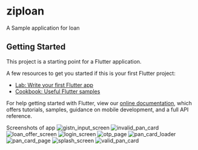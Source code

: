# ziploan

A Sample application for loan

## Getting Started

This project is a starting point for a Flutter application.

A few resources to get you started if this is your first Flutter project:

- [Lab: Write your first Flutter app](https://flutter.dev/docs/get-started/codelab)
- [Cookbook: Useful Flutter samples](https://flutter.dev/docs/cookbook)

For help getting started with Flutter, view our
[online documentation](https://flutter.dev/docs), which offers tutorials,
samples, guidance on mobile development, and a full API reference.

Screenshots of app
![gistn_input_screen](https://user-images.githubusercontent.com/60343509/156722811-71bdf21f-fe38-4b4e-b427-3eac8f8484e2.jpeg)
![invalid_pan_card](https://user-images.githubusercontent.com/60343509/156722822-faa895d7-50f1-4ec9-8286-5cf25997a456.jpeg)
![loan_offer_screen](https://user-images.githubusercontent.com/60343509/156722829-d6fb9074-6d4b-4e0a-91fb-714f54d8201b.jpeg)
![login_screen](https://user-images.githubusercontent.com/60343509/156722831-7e4d5eee-712b-4df9-b874-f5d6643797ab.jpeg)
![otp_page](https://user-images.githubusercontent.com/60343509/156722832-38a9c748-00f6-4263-900b-5acd9773b8d2.jpeg)
![pan_card_loader](https://user-images.githubusercontent.com/60343509/156722834-4b8bcd52-f846-4004-90ab-62e4ed106f0c.jpeg)
![pan_card_page](https://user-images.githubusercontent.com/60343509/156722837-66096b37-9db2-42d5-9fc2-45b750593385.jpeg)
![splash_screen](https://user-images.githubusercontent.com/60343509/156722841-25fa5974-c4da-4350-b1a5-707a156fb045.jpeg)
![valid_pan_card](https://user-images.githubusercontent.com/60343509/156722845-1ae19425-a139-4493-925b-d5ae139476fc.jpeg)
